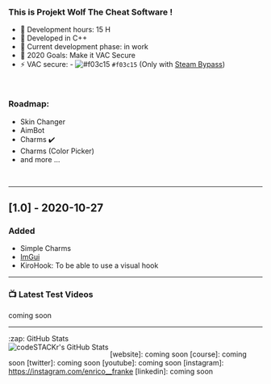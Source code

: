 ### This is Projekt Wolf The Cheat Software !

- 🔭 Development hours: 15 H
- 🌱  Developed in C++ 
- 👯 Current development phase: in work
- 🥅 2020 Goals: Make it VAC Secure
- ⚡ VAC secure: - ![#f03c15](https://via.placeholder.com/15/f03c15/000000?text=+) `#f03c15` (Only with [Steam Bypass](https://github.com/danielkrupinski/VAC-Bypass))

<br />

### Roadmap:

- Skin Changer
- AimBot
- Charms ✔️
- Charms (Color Picker)
- and more ...

<br />

---

## [1.0] - 2020-10-27

### Added

- Simple Charms
- [ImGui](https://github.com/ocornut/imgui)
- KiroHook: To be able to use a visual hook 

---

### 📺 Latest Test Videos

<!-- YOUTUBE:START -->
coming soon
<!-- YOUTUBE:END -->

---
  <summary>:zap: GitHub Stats</summary>

  <img align="left" alt="codeSTACKr's GitHub Stats" src="https://github-readme-stats.codestackr.vercel.app/api?username=enricofranke&show_icons=true&hide_border=true" />

</details>

[website]: coming soon
[course]: coming soon
[twitter]: coming soon
[youtube]: coming soon
[instagram]: https://instagram.com/enrico__franke
[linkedin]: coming soon
